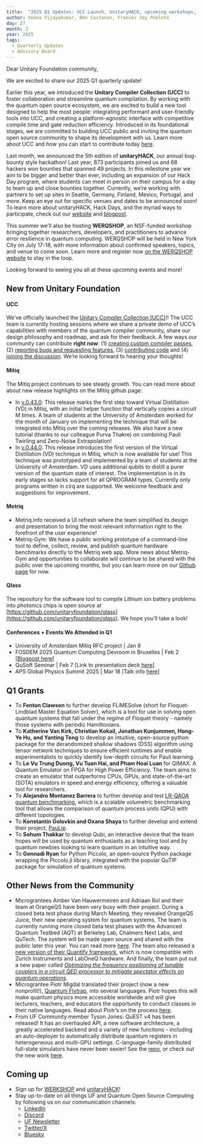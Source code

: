 ```yaml
---
title:  "2025 Q1 Updates: UCC Launch, UnitaryHACK, upcoming workshops, and more"
author: Veena Vijayakumar, Ben Castanon, Frances Joy Poblete
day: 27
month: 2
year: 2025
tags: 
  - Quarterly Updates
  - Advisory Board 
--- 
```


Dear Unitary Foundation community,

We are excited to share our 2025 Q1 quarterly update! 

Earlier this year, we introduced the **Unitary Compiler Collection (UCC)** to foster collaboration and streamline quantum compilation. By working with the quantum open source ecosystem, we are excited to build a new tool designed to help the most people: integrating performant and user-friendly tools into UCC, and creating a platform-agnostic interface with competitive compile time and gate reduction efficiency. Introduced in its foundational stages, we are committed to building UCC public and inviting the quantum open source community to shape its development with us. Learn more about UCC and how you can start to contribute today [here](https://unitary.foundation/posts/2025_ucc_launch_blog/). 

Last month, we announced the 5th edition of **unitaryHACK**, our annual bug-bounty style hackathon! Last year, 873 participants joined us and 68 hackers won bounties that spanned 49 projects. In this milestone year we aim to be bigger and better than ever, including an expansion of our Hack Day program, where students can meet in person on their campus for a day to team up and close bounties together. Currently, we’re working with partners to set up sites in Seattle, Germany, Finland, Mexico, Portugal, and more. Keep an eye out for specific venues and dates to be announced soon! To learn more about unitaryHACK, Hack Days, and the myriad ways to participate, check out our [website](https://unitaryhack.dev/) and [blogpost](https://unitary.foundation/posts/announcing_unitaryhack25/). 

This summer we’ll also be hosting **WERQSHOP**, an NSF-funded workshop bringing together researchers, developers, and practitioners to advance error resilience in quantum computing. WERQSHOP will be held in New York City on July 17-18, with more information about confirmed speakers, topics, and venue to come soon. Learn more and register now [on the WERQSHOP website](https://werq.shop/) to stay in the loop. 

Looking forward to seeing you all at these upcoming events and more! 


## New from Unitary Foundation

#### UCC
We’ve officially launched the [Unitary Compiler Collection (UCC)](https://unitary.foundation/posts/2025_ucc_launch_blog/)!! The UCC team is currently hosting sessions where we share a private demo of UCC’s capabilities with members of the quantum compiler community, share our design philosophy and roadmap, and ask for their feedback. A few ways our community can contribute **right now**: (1) [creating custom compiler passes](https://ucc.readthedocs.io/en/latest/contributing.html#proposing-a-new-transpiler-pass), (2) [reporting bugs and requesting features](https://github.com/unitaryfoundation/ucc/issues), (3) [contributing code](https://ucc.readthedocs.io/en/latest/contributing.html#contributing-guide) and (4) [joining the discussion](https://discord.com/channels/764231928676089909/1346546840526524427). We’re looking forward to hearing your thoughts! 

#### Mitiq 
The Mitiq project continues to see steady growth. You can read more about about new release highlights on the Mitiq github page: 
- In [v.0.43.0](https://github.com/unitaryfoundation/mitiq/releases/tag/v0.43.0): This release marks the first step toward Virtual Distillation (VD) in Mitiq, with an initial helper function that vertically copies a circuit M times. A team of students at the University of Amsterdam worked for the month of January on implementing the technique that will be integrated into Mitiq over the coming releases. We also have a new tutorial (thanks to our colleague Purva Thakre) on combining Pauli Twirling and Zero-Noise Extrapolation!
- In [v.0.44.0](https://github.com/unitaryfoundation/mitiq/releases/tag/v0.44.0): This release introduces the first version of the Virtual Distillation (VD) technique in Mitiq, which is now available for use! This technique was prototyped and implemented by a team of students at the University of Amsterdam. VD uses additional qubits to distill a purer version of the quantum state of interest. The implementation is in its early stages so lacks support for all QPROGRAM types. Currently only programs written in cirq are supported. We welcome feedback and suggestions for improvement.

#### Metriq
- Metriq.info received a UI refresh where the team simplified its design and presentation to bring the most relevant information right to the forefront of the user experience!
- Metriq-Gym: We have a public working prototype of a command-line tool to define, collect, review, and publish quantum hardware benchmarks directly to the Metriq web app. More news about Metriq-Gym and opportunities to collaborate will continue to be shared with the public over the upcoming months, but you can learn more on our [Github page](https://github.com/unitaryfoundation/metriq-gym) for now.    

#### Qlass 
The repository for the software tool to compile Lithium ion battery problems into photonics chips is open source at [https://github.com/unitaryfoundation/qlass](https://github.com/unitaryfoundation/qlass). We hope you’ll take a look!   

#### Conferences + Events We Attended in Q1
- University of Amsterdam Mitiq RFC project | Jan 8 
- FOSDEM 2025 Quantum Computing Devroom in Bruxelles | Feb 2 [[Blogpost here](https://unitary.foundation/posts/2025_fosdem_recap/)]
- QuSoft Seminar | Feb 7 [Link to presentation deck [here](https://natestemen.github.io/qem-qusoft/slides.html#/title-slide)]
- APS Global Physics Summit 2025 | Mar 18 [Talk info [here](https://summit.aps.org/events/MAR-J16/9)]


## Q1 Grants
- To **Fenton Clawson** to further develop FLiMESolve (short for Floquet-Lindblad Master Equation Solver), which is a tool for use in solving open quantum systems that fall under the regime of Floquet theory - namely those systems with periodic Hamiltonians.
- To **Katherine Van Kirk, Christian Kokail, Jonathan Kunjummen, Hong-Ye Hu, and Yanting Teng** to develop an intuitive, open-source python package for the derandomized shallow shadows (DSS) algorithm using tensor network techniques to ensure efficient runtimes and enable experimentalists to quickly identify low-depth circuits for Pauli learning.
- To **Le Vu Trung Duong, Vu Tuan Hai, and Pham Hoai Luan** for QIMAX: A Quantum Emulator on FPGA for High Power Efficiency. The team aims to create an emulator that outperforms CPUs, GPUs, and state-of-the-art (SOTA) emulators in speed and energy efficiency, offering a valuable tool for researchers.
- To **Alejandro Montanez Barrera** to further develop and test [LR-QAOA quantum benchmarking](https://arxiv.org/pdf/2502.06471), which is a scalable volumetric benchmarking tool that allows the comparison of quantum process units (QPU) with different topologies.
- To **Konstantin Golovkin and Oxana Shaya** to further develop and extend their project, [PauLie](https://github.com/QPauLie/PauLie).
- To **Sohum Thakkar** to develop Qubi, an interactive device that the team hopes will be used by quantum enthusiasts as a teaching tool and by quantum newbies looking to learn quantum in an intuitive way.
- To **Gennadi Ryan** for Python Piccolo, an open-source Python package wrapping the Piccolo.jl library, integrated with the popular QuTIP package for simulation of quantum systems.


## Other News from the Community
- Micrograntees Amber Van Hauwermeiren and Adriaan Rol and their team at OrangeQS have been very busy with their project. During a closed beta test phase during March Meeting, they revealed OrangeQS Juice, their new operating system for quantum systems. The team is currently running more closed beta test phases with the Advanced Quantum Testbed (AQT) at Berkeley Lab, Chalmers Next Labs, and QuTech. The system will be made open source and shared with the public later this year. You can read more [here](https://orangeqs.com/news/reveal-orangeqs-juice/). The team also released a [new version of their Quantify framework](https://orangeqs.com/news/quantify-zurich-instruments-0-0-1-release/), which is now compatible with Zurich Instruments and LabOneQ hardware. And finally, the team put out a new paper called [*Optimizing the frequency positioning of tunable couplers in a circuit QED processor to mitigate spectator effects on quantum operations*](https://arxiv.org/abs/2503.13225). 
- Micrograntee Piotr Migdal translated their project (now a new nonprofit!), [Quantum Flytrap](https://lab.quantumflytrap.com/), into several languages. Piotr hopes this will make quantum physics more accessible worldwide and will give lecturers, teachers, and educators the opportunity to conduct classes in their native languages. Read about Piotr’s on the process [here](https://p.migdal.pl/blog/2025/04/vibe-translating-quantum-flytrap).
- From UF Community member Tyson Jones: QuEST v4 has been released! It has an overhauled API, a new software architecture, a greatly accelerated backend and a variety of new functions - including an auto-deployer to automatically distribute quantum registers in heterogeneous and multi-GPU settings. C-language-family distributed full-state simulators have never been sexier! See the [repo](https://github.com/QuEST-Kit/QuEST), or check out the new work [here](https://github.com/QuEST-Kit/QuEST/blob/main/docs/v4.md).

## Coming up
- Sign up for [WERKSHOP](https://werq.shop/) and [unitaryHACK](https://unitaryhack.dev/register/)! 
- Stay up-to-date on all things UF and Quantum Open Source Computing by following us on our communication channels: 
    - [LinkedIn](https://www.linkedin.com/company/unitary-foundation/) 
    - [Discord](https://discord.gg/2Y9z9xKKbr) 
    - [UF Newsletter](https://bit.ly/uf-signup) 
    - [Twitter/X](https://x.com/unitaryfdn)
    - [Bluesky](https://bsky.app/profile/unitary.foundation)
